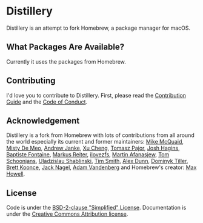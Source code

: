 # Distillery
Distillery is an attempt to fork Homebrew, a package manager for macOS.

## What Packages Are Available?
Currently it uses the packages from Homebrew.

## Contributing
I'd love you to contribute to Distillery. First, please read the [Contribution Guide](https://github.com/muellermartin/distill/blob/master/CONTRIBUTING.md) and the [Code of Conduct](https://github.com/muellermartin/distill/blob/master/CODEOFCONDUCT.md#code-of-conduct).

## Acknowledgement
Distillery is a fork from Homebrew with lots of contributions from all around the world especially its current and former maintainers: [Mike McQuaid](https://github.com/mikemcquaid), [Misty De Meo](https://github.com/mistydemeo), [Andrew Janke](https://github.com/apjanke), [Xu Cheng](https://github.com/xu-cheng), [Tomasz Pajor](https://github.com/nijikon), [Josh Hagins](https://github.com/jawshooah), [Baptiste Fontaine](https://github.com/bfontaine), [Markus Reiter](https://github.com/reitermarkus), [ilovezfs](https://github.com/ilovezfs), [Martin Afanasjew](https://github.com/UniqMartin), [Tom Schoonjans](https://github.com/tschoonj), [Uladzislau Shablinski](https://github.com/vladshablinsky), [Tim Smith](https://github.com/tdsmith), [Alex Dunn](https://github.com/dunn), [Dominyk Tiller](https://github.com/DomT4), [Brett Koonce](https://github.com/asparagui), [Jack Nagel](https://github.com/jacknagel), [Adam Vandenberg](https://github.com/adamv) and Homebrew's creator: [Max Howell](https://github.com/mxcl).

## License
Code is under the [BSD-2-clause "Simplified" License](https://github.com/Homebrew/brew/tree/master/LICENSE.txt).
Documentation is under the [Creative Commons Attribution license](https://creativecommons.org/licenses/by/4.0/).
